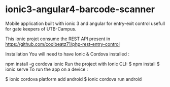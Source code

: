 # ionic3-angular4-barcode-scanner
Mobile application built with ionic 3 and angular for entry-exit control usefull for gate keepers of UTB-Campus.

This ionic projet consume the REST API present in https://github.com/coolbeatz71/php-rest-entry-control

Installation
You will need to have Ionic & Cordova installed :

npm install -g cordova ionic
Run the project with Ionic CLI:
$ npm install
$ ionic serve
To run the app on a device :

$ ionic cordova platform add android
$ ionic cordova run android
